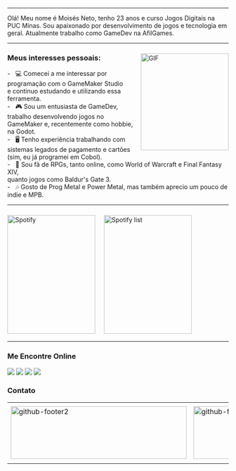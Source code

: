 -----

Olá! Meu nome é Moisés Neto, tenho 23 anos e curso Jogos Digitais na PUC Minas. Sou apaixonado por desenvolvimento de jogos e tecnologia em geral. Atualmente trabalho como GameDev na AfilGames.

-----
<div>
<div>
<img align="right" alt="GIF" src="https://github.com/mneet/mneet/blob/main/imagens/gengar-gif.gif?raw=true" width="200px" height="220px"/>
</div>

### Meus interesses pessoais:

<div align="left">
<p>
- &nbsp; 💻 Comecei a me interessar por programação com o GameMaker Studio <br />e continuo estudando e utilizando essa ferramenta.<br />
- &nbsp; 🎮 Sou um entusiasta de GameDev, trabalho desenvolvendo jogos no GameMaker e, recentemente como hobbie, na Godot.<br />
- &nbsp; 🖥️ Tenho experiência trabalhando com sistemas legados de pagamento e cartões <br /> (sim, eu já programei em Cobol).<br />
- &nbsp; 🎲 Sou fã de RPGs, tanto online, como World of Warcraft e Final Fantasy XIV,<br /> quanto jogos como Baldur's Gate 3.<br />
- &nbsp; 🎶 Gosto de Prog Metal e Power Metal, mas também aprecio um pouco de indie e MPB.<br />
</p>

</div>
</div>

-----

###

<div>
<img alt="Spotify" width="200px" height="270px" src="https://spotify-github-profile.vercel.app/api/view?uid=22zzovfqbjngdnkugjqupyyvy&cover_image=true&theme=default&show_offline=false&background_color=121212&interchange=false&bar_color=53b14f&bar_color_cover=false"/> &nbsp; &nbsp; 
<img alt="Spotify list" width="200px" height="270px" src="https://spotify-recently-played-readme.vercel.app/api?user=22zzovfqbjngdnkugjqupyyvy&count=10"/>
</div>

-----

### Me Encontre Online

<div>
<a href="https://www.linkedin.com/in/mois%C3%A9s-neto-3aa41a233/" target="_blank"><img alt"Linkedin" src="https://img.shields.io/badge/LinkedIn-0077B5?style=for-the-badge&logo=linkedin&logoColor=white"/></a>
<a href="https://lioneet.itch.io/" target="_blank"><img alt"Itch.io" src="https://img.shields.io/badge/Itch-%23FF0B34.svg?style=for-the-badge&logo=Itch.io&logoColor=white"/></a>
<a href="https://steamcommunity.com/id/lioneet/" target="_blank"><img alt"Steam" src="https://img.shields.io/badge/Steam-000000?style=for-the-badge&logo=steam&logoColor=white"/></a>
<a href="https://www.twitch.tv/lioneet13" target="_blank"><img alt"twitch" src="https://img.shields.io/badge/Twitch-9146FF?style=for-the-badge&logo=twitch&logoColor=white"/></a>
</div>

### Contato
<div>
<table>
<tr>
 <td align="center" colspan="2"></td>
</tr> 
<tr>
<td>
<a href="mailto:moisesgneto@outlook.com" target="_blank"><img align="center" width="400px" height="120px" src="https://github.com/mneet/mneet/blob/main/imagens/banner-email.png?raw=true" alt="github-footer2"></a>
</td>
<td>
<a ><img align="center" width="400px" height="120px" src="https://github.com/mneet/mneet/blob/main/imagens/banner-discord.png?raw=true" alt="github-footer1"></a>
</td>
</tr>
<tr>
 <td align="center" colspan="2"></td>
</tr> 
</table>
</div>


</div>
